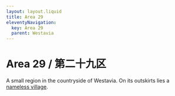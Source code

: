 ```yaml
---
layout: layout.liquid
title: Area 29
eleventyNavigation:
  key: Area 29
  parent: Westavia
---
```


# Area 29 / 第二十九区

A small region in the countryside of Westavia. On its outskirts lies a [nameless village](/world/westavia/nameless-village/).
